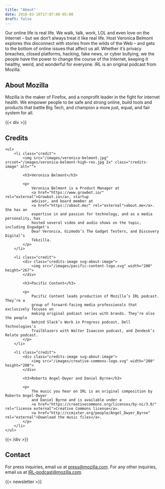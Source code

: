 ```yaml
---
title: "About"
date: 2018-03-16T17:07:08-05:00
draft: false
---
```


Our online life is real life. We walk, talk, work, LOL and even love on the Internet – but we don’t always treat it like real life. Host Veronica Belmont explores this disconnect with stories from the wilds of the Web – and gets to the bottom of online issues that affect us all. Whether it’s privacy breaches, closed platforms, hacking, fake news, or cyber bullying, we the people have the power to change the course of the Internet, keeping it healthy, weird, and wonderful for everyone. IRL is an original podcast from Mozilla.

## About Mozilla

Mozilla is the maker of Firefox, and a nonprofit leader in the fight for internet health. We empower people to be safe and strong online, build tools and products that battle Big Tech, and champion a more just, equal, and fair system for all.

{{< div >}}
<div id="credits">
    <h2>Credits</h2>

    <ul>
        <li class="credit">
            <img src="/images/veronica-belmont.jpg" srcset="/images/veronica-belmont-high-res.jpg 2x" class="credits-image" alt="">

            <h3>Veronica Belmont</h3>

            <p>
                Veronica Belmont is a Product Manager at
                <a href="https://www.growbot.io/" rel="external">Growbot.io</a>, startup
                advisor, and board member at
                <a href="https://about.me/" rel="external">about.me</a>. She has an
                expertise in and passion for technology, and as a media personality, has
                hosted several video and audio shows on the topic, including Engadget's
                Dear Veronica, Gizmodo’s The Gadget Testers, and Discovery Digital’s
                Tekzilla.
            </p>
        </li>

        <li class="credit">
            <div class="credits-image svg-about-image">
                <img src="/images/pacific-content-logo.svg" width="200" height="267">
            </div>

            <h3>Pacific Content</h3>

            <p>
                Pacific Content leads production of Mozilla’s IRL podcast. They’re a
                group of forward-facing media professionals that exclusively focuses on
                making original podcast series with brands. They’re also the people
                behind Slack’s Work in Progress podcast, Dell Technologies's
                Trailblazers with Walter Isaacson podcast, and Zendesk’s Relate podcast.
            </p>
        </li>

        <li class="credit">
            <div class="credits-image svg-about-image">
                <img src="/images/creative-commons-logo.svg" width="200" height="200">
            </div>

            <h3>Roberto Angel-Dwyer and Daniel Byrne</h3>

            <p>
                The music you hear on IRL is an original composition by Roberto Angel-Dwyer
                and Daniel Byrne and is available under a
                <a href="https://creativecommons.org/licenses/by-nc/3.0/" rel="license external">Creative Commons license</a>.
                <a href="http://ccmixter.org/people/Angel_Dwyer_Byrne" rel="external">Download the music files</a>.
            </p>
        </li>
    </ul>
</div>
{{< /div >}}

## Contact

For press inquiries, email us at [press@mozilla.com](mailto:press@mozilla.com). For any other inquiries, email us at [IRL-podcast@mozilla.com](mailto:IRL-podcast@mozilla.com).

{{< newsletter >}}
